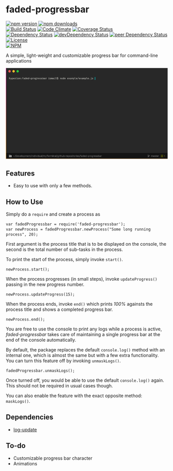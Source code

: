# faded-progressbar

[![npm version](https://badge.fury.io/js/faded-progressbar.svg)](https://badge.fury.io/js/faded-progressbar)
[![npm downloads](https://img.shields.io/npm/dt/faded-progressbar.svg)](https://www.npmjs.com/package/faded-progressbar)  
[![Build Status](https://travis-ci.org/myTerminal/faded-progressbar.svg?branch=master)](https://travis-ci.org/myTerminal/faded-progressbar)
[![Code Climate](https://codeclimate.com/github/myTerminal/faded-progressbar.png)](https://codeclimate.com/github/myTerminal/faded-progressbar)
[![Coverage Status](https://img.shields.io/coveralls/myTerminal/faded-progressbar.svg)](https://coveralls.io/r/myTerminal/faded-progressbar?branch=master)  
[![Dependency Status](https://david-dm.org/myTerminal/faded-progressbar.svg)](https://david-dm.org/myTerminal/faded-progressbar)
[![devDependency Status](https://david-dm.org/myTerminal/faded-progressbar/dev-status.svg)](https://david-dm.org/myTerminal/faded-progressbar#info=devDependencies)
[![peer Dependency Status](https://david-dm.org/myTerminal/faded-progressbar/peer-status.svg)](https://david-dm.org/myTerminal/faded-progressbar#info=peerDependencies)  
[![License](https://img.shields.io/badge/LICENSE-GPL%20v3.0-blue.svg)](https://www.gnu.org/licenses/gpl.html)  
[![NPM](https://nodei.co/npm/faded-progressbar.png?downloads=true&downloadRank=true&stars=true)](https://nodei.co/npm/faded-progressbar/)

A simple, light-weight and customizable progress bar for command-line applications

![Demo](images/demo.gif)

## Features

* Easy to use with only a few methods.

## How to Use

Simply do a `require` and create a process as

    var fadedProgressbar = require('faded-progressbar');
    var newProcess = fadedProgressbar.newProcess("Some long running process", 20);

First argument is the process title that is to be displayed on the console, the second is the total number of sub-tasks in the process.

To print the start of the process, simply invoke `start()`.

    newProcess.start();

When the process progresses (in small steps), invoke `updateProgress()` passing in the new progress number.

    newProcess.updateProgress(15);

When the process ends, invoke `end()` which prints *100%* againsts the process title and shows a completed progress bar.

    newProcess.end();
    
You are free to use the console to print any logs while a process is active, *faded-progressbar* takes care of maintaining a single progress bar at the end of the console automatically.

By default, the package replaces the default `console.log()` method with an internal one, which is almost the same but with a few extra functionality. You can turn this feature off by invoking `unmaskLogs()`.

    fadedProgressbar.unmaskLogs();

Once turned off, you would be able to use the default `console.log()` again. This should not be required in usual cases though.

You can also enable the feature with the exact opposite method: `maskLogs()`.
    
## Dependencies

* [log-update](https://www.npmjs.com/package/log-update)

## To-do

* Customizable progress bar character
* Animations
